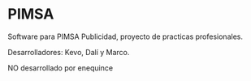 # PIMSA
Software para PIMSA Publicidad, proyecto de practicas profesionales. 

Desarrolladores: Kevo, Dalí y Marco.

NO desarrollado por enequince
